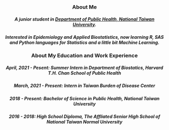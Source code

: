 <h3 align=center>About Me</h3>

<h5 align=center>A junior student in <a href="http://dph.ntu.edu.tw/web/index/index.jsp?lang=en">Department of Public Health, National Taiwan University</a>.</h5>
<h5 align=center>Interested in Epidemiology and Applied Biostatistics, now learning R, SAS and Python languages for Statistics and a little bit Machine Learning.</h5>

<h3 align=center>About My Education and Work Experience</h3>
<h5 align=center>April, 2021 - Pesent: Summer Intern in Department of Biostatics, Harvard T.H. Chan School of Public Health</h5>
<h5 align=center>March, 2021 - Present: Intern in Taiwan Burden of Disease Center</h5>
<h5 align=center>2018 - Present: Bachelor of Science in Public Health, National Taiwan University</h5>
<h5 align=center>2016 - 2018: High School Diploma, The Affliated Senior High School of National Taiwan Normal University</h5>
